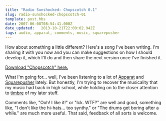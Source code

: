 ```yaml
---
title: "Radio Sunshocked: Chopscotch 0.1"
slug: radio-sunshocked-chopscotch-01
template: post.hbs
date: 2007-06-08T08:54:41.000Z
date_updated:   2013-10-21T22:09:02.942Z
tags: audio, apparat, comments, music, squarepusher
---
```


How about something a little different? Here's a song I've been writing. I'm sharing it with you now and you can make suggestions on how I should develop it, which I'll do and then share the next version once I've finished it.<!--more-->

<a href="http://www.sunshocked.com/stanifesto/wp-content/uploads/2007/06/chopscotch.mp3" title="Chopscotch by Stanley">Download "Chopscotch" here.</a>

What I'm going for... well, I've been listening to a lot of <a href="http://www.last.fm/music/Apparat" title="Apparat at Last.fm">Apparat</a> and <a href="http://www.last.fm/music/Squarepusher" title="Squarepusher at Last.fm">Squarepusher</a> lately. But honestly, I'm trying to recover the musicality that my music had back in high school, while holding on to the closer attention to <a href="http://en.wikipedia.org/wiki/Timbre" title="Timbre on Wikipedia">timbre</a> of my later stuff.

Comments like, "Ooh! I like it!" or "Ick. WTF?" are well and good, something like, "I don't like the hi-hats... too synthy." or "The drums get boring after a while." are much more useful. That said, feedback of all sorts is welcome.
